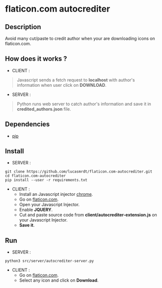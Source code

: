 # flaticon.com autocrediter

## Description
Avoid many cut/paste to credit author when your are downloading icons on flaticon.com.

## How does it works ?
+ CLIENT :
> Javascript sends a fetch request to **localhost** with author's information when user click on **DOWNLOAD**.

+ SERVER :
> Python runs web server to catch author's information and save it in **credited_authors.json** file.

## Dependencies
+ [pip](https://pypi.org/project/pip/)

## Install
+ SERVER :
```
git clone https://github.com/lucasmrdt/flaticon.com-autocrediter.git
cd flaticon.com-autocrediter
pip install --user -r requirements.txt
```

+ CLIENT :
  * Install an Javascript injector [chrome](https://chrome.google.com/webstore/detail/custom-javascript-for-web/poakhlngfciodnhlhhgnaaelnpjljija?hl=en).
  * Go on [flaticon.com](https://www.flaticon.com/).
  * Open your Javascript Injector.
  * Enable **JQUERY**.
  * Cut and paste source code from **client/autocrediter-extension.js** on your Javascript Injector.
  * **Save it**.

## Run
+ SERVER :
```
python3 src/server/autocrediter-server.py
```

+ CLIENT :
  * Go on [flaticon.com](https://www.flaticon.com/).
  * Select any icon and click on **Download**.
